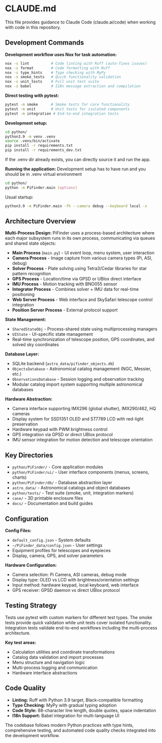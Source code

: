 # CLAUDE.md

This file provides guidance to Claude Code (claude.ai/code) when working with code in this repository.

## Development Commands

**Development workflow uses Nox for task automation:**
```bash
nox -s lint          # Code linting with Ruff (auto-fixes issues)
nox -s format        # Code formatting with Ruff
nox -s type_hints    # Type checking with MyPy
nox -s smoke_tests   # Quick functionality validation
nox -s unit_tests    # Full unit test suite
nox -s babel         # I18n message extraction and compilation
```

**Direct testing with pytest:**
```bash
pytest -m smoke      # Smoke tests for core functionality
pytest -m unit       # Unit tests for isolated components
pytest -m integration # End-to-end integration tests
```

**Development setup:**
```bash
cd python/
python3.9 -m venv .venv
source .venv/bin/activate
pip install -r requirements.txt
pip install -r requirements_dev.txt
```
If the .venv dir already exists, you can directly source it and run the app.


**Running the application:**
Development setup has to have run and you should be in .venv virtual environment
```bash
cd python/
python -m PiFinder.main [options]
```
Usual startup:

```bash
python3.9 -m PiFinder.main -fh --camera debug --keyboard local -x
```

## Architecture Overview

**Multi-Process Design:** PiFinder uses a process-based architecture where each major subsystem runs in its own process, communicating via queues and shared state objects:

- **Main Process** (`main.py`) - UI event loop, menu system, user interaction
- **Camera Process** - Image capture from various camera types (Pi, ASI, debug)
- **Solver Process** - Plate solving using Tetra3/Cedar libraries for star pattern recognition
- **GPS Process** - Location/time via GPSD or UBlox direct interface
- **IMU Process** - Motion tracking with BNO055 sensor
- **Integrator Process** - Combines solver + IMU data for real-time positioning
- **Web Server Process** - Web interface and SkySafari telescope control integration
- **Position Server Process** - External protocol support

**State Management:**
- `SharedStateObj` - Process-shared state using multiprocessing managers
- `UIState` - UI-specific state management
- Real-time synchronization of telescope position, GPS coordinates, and solved sky coordinates

**Database Layer:**
- SQLite backend (`astro_data/pifinder_objects.db`)
- `ObjectsDatabase` - Astronomical catalog management (NGC, Messier, etc.)
- `ObservationsDatabase` - Session logging and observation tracking
- Modular catalog import system supporting multiple astronomical databases

**Hardware Abstraction:**
- Camera interface supporting IMX296 (global shutter), IMX290/462, HQ cameras
- Display system for SSD1351 OLED and ST7789 LCD with red-light preservation
- Hardware keypad with PWM brightness control
- GPS integration via GPSD or direct UBlox protocol
- IMU sensor integration for motion detection and telescope orientation

## Key Directories

- `python/PiFinder/` - Core application modules
- `python/PiFinder/ui/` - User interface components (menus, screens, charts)
- `python/PiFinder/db/` - Database abstraction layer
- `astro_data/` - Astronomical catalogs and object databases
- `python/tests/` - Test suite (smoke, unit, integration markers)
- `case/` - 3D printable enclosure files
- `docs/` - Documentation and build guides

## Configuration

**Config Files:**
- `default_config.json` - System defaults
- `~/PiFinder_data/config.json` - User settings
- Equipment profiles for telescopes and eyepieces
- Display, camera, GPS, and solver parameters

**Hardware Configuration:**
- Camera selection: Pi Camera, ASI cameras, debug mode
- Display type: OLED vs LCD with brightness/orientation settings
- Input method: hardware keypad, local keyboard, web interface
- GPS receiver: GPSD daemon vs direct UBlox protocol

## Testing Strategy

Tests use pytest with custom markers for different test types. The smoke tests provide quick validation while unit tests cover isolated functionality. Integration tests validate end-to-end workflows including the multi-process architecture.

**Key test areas:**
- Calculation utilities and coordinate transformations
- Catalog data validation and import processes
- Menu structure and navigation logic
- Multi-process logging and communication
- Hardware interface abstractions

## Code Quality

- **Linting:** Ruff with Python 3.9 target, Black-compatible formatting
- **Type Checking:** MyPy with gradual typing adoption
- **Code Style:** 88-character line length, double quotes, space indentation
- **I18n Support:** Babel integration for multi-language UI

The codebase follows modern Python practices with type hints, comprehensive testing, and automated code quality checks integrated into the development workflow.

